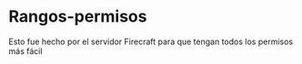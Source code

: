 # Rangos-permisos
Esto fue hecho por el servidor Firecraft para que tengan todos los permisos más fácil
